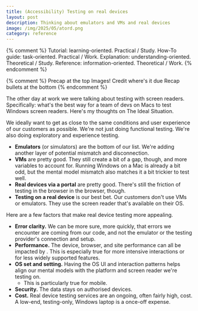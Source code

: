 ```yaml
---
title: (Accessibility) Testing on real devices
layout: post
description: Thinking about emulators and VMs and real devices
image: /img/2025/05/atord.png
category: reference
---
```


{% comment %}
Tutorial: learning-oriented. Practical / Study.
How-To guide: task-oriented. Practical / Work.
Explanation: understanding-oriented. Theoretical / Study.
Reference: information-oriented. Theoretical / Work.
{% endcomment %}

{% comment %}
Precap at the top
Images!
Credit where's it due
Recap bullets at the bottom
{% endcomment %}

The other day at work we were talking about testing with screen readers. Specifically: what's the best way for a team of devs on Macs to test Windows screen readers. Here's my thoughts on The Ideal Situation.

We ideally want to get as close to the same conditions and user experience of our customers as possible. We're not just doing functional testing. We're also doing exploratory and experience testing.

- **Emulators** (or simulators) are the bottom of our list. We're adding another layer of potential mismatch and disconnection.
- **VMs** are pretty good. They still create a bit of a gap, though, and more variables to account for. Running Windows on a Mac is already a bit odd, but the mental model mismatch also matches it a bit trickier to test well.
- **Real devices via a portal** are pretty good. There's still the friction of testing in the browser in the browser, though.
- **Testing on a real device** is our best bet. Our customers don't use VMs or emulators. They use the screen reader that's available on their OS.

Here are a few factors that make real device testing more appealing.

- **Error clarity.** We can be more sure, more quickly, that errors we encounter are coming from our code, and not the emulator or the testing provider's connection and setup.
- **Performance.** The device, browser, and site performance can all be impacted by . This is especially true for more intensive interactions or for less widely supported features.
- **OS set and setting.** Having the OS UI and interaction patterns helps align our mental models with the platform and screen reader we're testing on.
    - This is particularly true for mobile.
- **Security.** The data stays on authorised devices.
- **Cost.** Real device testing services are an ongoing, often fairly high, cost. A low-end, testing-only, Windows laptop is a once-off expense.